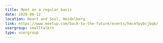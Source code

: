 ```yaml
---
title: Meet on a regular basis
date: 2020-06-12
location: Heart and Soul, Heidelberg
link: https://www.meetup.com/back-to-the-future/events/hmcmfpybcjbqb/
usergroup: smalltalkrn
type: usergroup
---
```


